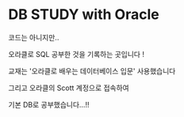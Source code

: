 <h1>DB STUDY with Oracle</h1>

  코드는 아니지만.. 
  
  오라클로 SQL 공부한 것을 기록하는 곳입니다 !   

  교재는 '오라클로 배우는 데이터베이스 입문' 사용했습니다
  
  그리고 오라클의 Scott 계정으로 접속하여   
  
  기본 DB로 공부했습니다...!!
